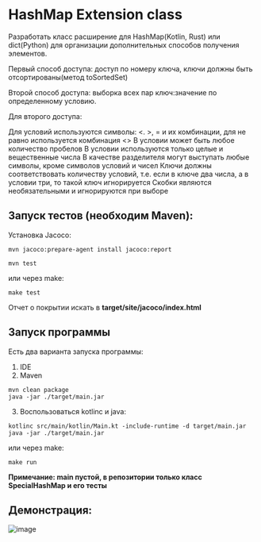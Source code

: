 # HashMap Extension class
Разработать класс расширение для HashMap(Kotlin, Rust) или dict(Python)  для организации дополнительных способов получения элементов.

Первый способ доступа: доступ по номеру ключа, ключи должны быть отсортированы(метод toSortedSet)

Второй способ доступа:  выборка всех пар ключ:значение по определенному условию.

Для второго доступа:

​Для условий используются символы: <. >, = и их комбинации, для не равно используется комбинация <>
В условии может быть любое количество пробелов
В условии используются только целые и вещественные числа
В качестве разделителя могут выступать любые символы, кроме символов условий и чисел
Ключи должны соответствовать количеству условий, т.е. если в ключе два числа, а в условии три, то такой ключ игнорируется
Скобки являются необязательными и игнорируются при выборе

## Запуск тестов (необходим Maven):
Установка Jacoco:
```
mvn jacoco:prepare-agent install jacoco:report
```
```
mvn test
```
или через make:
```
make test
```
Отчет о покрытии искать в __target/site/jacoco/index.html__
## Запуск программы
Есть два варианта запуска программы:
1. IDE
2. Maven
```
mvn clean package
java -jar ./target/main.jar
```
3. Воспользоваться kotlinc и java:
```
kotlinc src/main/kotlin/Main.kt -include-runtime -d target/main.jar
java -jar ./target/main.jar
```
или через make:
```
make run
```
__Примечание: main пустой, в репозитории
только класс SpecialHashMap и его тесты__

## Демонстрация:

![image](https://github.com/vladnov138/Programming-practice/assets/113700660/08624b3b-4858-4477-ba89-aacb8fa1b1a4)
